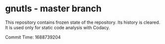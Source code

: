 # gnutls - master branch

This repository contains frozen state of the repository.
Its history is cleared. It is used only for static code
analysis with Codacy.

Commit Time: 1688739204